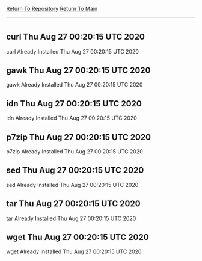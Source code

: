 [Return To Repository](https://github.com/deathbybandaid/piholeparser/)
[Return To Main](https://github.com/deathbybandaid/piholeparser/blob/master/RecentRunLogs/Mainlog.md)
____________________________________
# 
## curl Thu Aug 27 00:20:15 UTC 2020
curl Already Installed Thu Aug 27 00:20:15 UTC 2020
## gawk Thu Aug 27 00:20:15 UTC 2020
gawk Already Installed Thu Aug 27 00:20:15 UTC 2020
## idn Thu Aug 27 00:20:15 UTC 2020
idn Already Installed Thu Aug 27 00:20:15 UTC 2020
## p7zip Thu Aug 27 00:20:15 UTC 2020
p7zip Already Installed Thu Aug 27 00:20:15 UTC 2020
## sed Thu Aug 27 00:20:15 UTC 2020
sed Already Installed Thu Aug 27 00:20:15 UTC 2020
## tar Thu Aug 27 00:20:15 UTC 2020
tar Already Installed Thu Aug 27 00:20:15 UTC 2020
## wget Thu Aug 27 00:20:15 UTC 2020
wget Already Installed Thu Aug 27 00:20:15 UTC 2020
